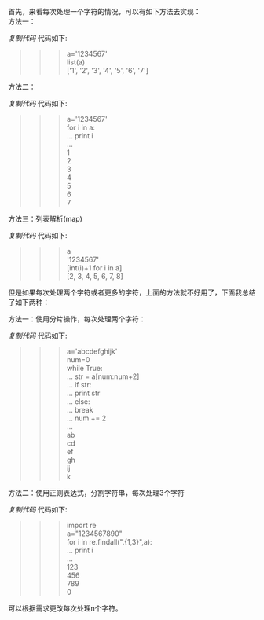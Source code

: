 首先，来看每次处理一个字符的情况，可以有如下方法去实现：  
方法一：  

_复制代码_ 代码如下:

  
>>> a='1234567'  
>>> list(a)  
['1', '2', '3', '4', '5', '6', '7']  
>>>  

  
方法二：  

_复制代码_ 代码如下:

  
>>> a='1234567'  
>>> for i in a:  
... print i  
...  
1  
2  
3  
4  
5  
6  
7  
>>>  

  
方法三：列表解析(map)  

_复制代码_ 代码如下:

  
>>> a  
'1234567'  
>>> [int(i)+1 for i in a]  
[2, 3, 4, 5, 6, 7, 8]  
>>>  

  
但是如果每次处理两个字符或者更多的字符，上面的方法就不好用了，下面我总结了如下两种：

方法一：使用分片操作，每次处理两个字符：  

_复制代码_ 代码如下:

  
>>> a='abcdefghijk'  
>>> num=0  
>>> while True:  
... str = a[num:num+2]  
... if str:  
... print str  
... else:  
... break  
... num += 2  
...  
ab  
cd  
ef  
gh  
ij  
k  
>>>  

  
方法二：使用正则表达式，分割字符串，每次处理3个字符  

_复制代码_ 代码如下:

  
>>> import re  
>>> a="1234567890"  
>>> for i in re.findall(".{1,3}",a):  
... print i  
...  
123  
456  
789  
0  
>>>  

  
可以根据需求更改每次处理n个字符。

